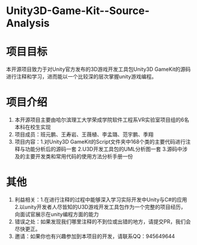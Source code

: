 # Unity3D-Game-Kit--Source-Analysis
# 项目目标
本开源项目致力于对Unity官方发布的3D游戏开发工具包Unity3D GameKit的源码进行注释和学习，进而能以一个比较深的层次掌握unity游戏编程。
# 项目介绍
1. 本开源项目主要由哈尔滨理工大学荣成学院软件工程系VR实验室项目组的6名本科在校生实现
2. 项目成员：班元鹏、王寿岩、王薇植、李孟璐、范宇鹏、季翔
3. 项目内容：1.对Unity3D GameKit的Script文件夹中168个类的主要代码进行注释与功能分析后的源码一套 2.U3D开发工具包的UML分析图一套 3.源码中涉及的主要开发类和常用代码的使用方法分析手册一份
# 其他
1. 利益相关：1.在进行注释的过程中能够深入学习实际开发中Unity与C#的应用 2.以unity开发者人尽皆知的U3D游戏开发工具包作为一个完整的项目经历，向面试官展示在unity编程方面的能力 
2. 错误之处：如果发现我们哪里注释的不到位或出错的地方，请提交PR，我们会尽快更正。
3. 邀请：如果你也有兴趣参加到本项目的开发，请联系QQ：945649644
